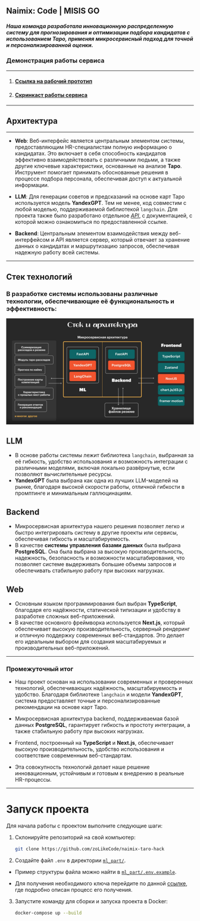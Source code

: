 ## Naimix: Code | MISIS GO

##### Наша команда разработала инновационную распределенную систему для прогнозирования и оптимизации подбора кандидатов с использованием Таро, применяя микросервисный подход для точной и персонализированной оценки.

### Демонстрация работы сервиса
------
1. #### [Ссылка на рабочий прототип](https://www.youtube.com/watch?v=dQw4w9WgXcQ)
2. #### [Скринкаст работы сервиса](https://disk.yandex.ru/i/jbZzCyoUb1iwbw)
------
  
## Архитектура
---------
- **Web**: Веб-интерфейс является центральным элементом системы, предоставляющим HR-специалистам полную информацию о кандидатах. Это включает в себя способность кандидатов эффективно взаимодействовать с различными людьми, а также другие ключевые характеристики, основанные на анализе **Таро**. Инструмент помогает принимать обоснованные решения в процессе подбора персонала, обеспечивая доступ к актуальной информации.
  
- **LLM**: Для генерации советов и предсказаний на основе карт Таро используется модель **YandexGPT**. Тем не менее, код совместим с любой моделью, поддерживаемой библиотекой `langchain`. Для проекта также было разработано отдельное [*API*](ml_part), с документацией, с которой можно ознакомиться по предоставленной ссылке.

- **Backend**: Центральным элементом взаимодействия между веб-интерфейсом и API является сервер, который отвечает за хранение данных о кандидатах и маршрутизацию запросов, обеспечивая надежную работу всей системы.

---------

## Стек технологий
### В разработке системы использованы различные технологии, обеспечивающие её функциональность и эффективность:

![alt text](image.png)


## LLM
- В основе работы системы лежит библиотека `langchain`, выбранная за её гибкость, удобство использования и возможность интеграции с различными моделями, включая локально развёрнутые, если позволяют вычислительные ресурсы.
- **YandexGPT** была выбрана как одна из лучших LLM-моделей на рынке, благодаря высокой скорости работы, отличной гибкости в промптинге и минимальным галлюцинациям.

## Backend
- Микросервисная архитектура нашего решения позволяет легко и быстро интегрировать систему в другие проекты или сервисы, обеспечивая гибкость и масштабируемость.
- В качестве **системы управления базами данных** была выбрана **PostgreSQL**. Она была выбрана за высокую производительность, надежность, безопасность и возможности масштабирования, что позволяет системе выдерживать большие объемы запросов и обеспечивать стабильную работу при высоких нагрузках.

## Web
- Основным языком программирования был выбран **TypeScript**, благодаря его надёжности, статической типизации и удобству в разработке сложных веб-приложений.
- В качестве основного фреймворка используется **Next.js**, который обеспечивает высокую производительность, серверный рендеринг и отличную поддержку современных веб-стандартов. Это делает его идеальным выбором для создания масштабируемых и производительных веб-приложений.
------- 
### Промежуточный итог
- Наш проект основан на использовании современных и проверенных технологий, обеспечивающих надёжность, масштабируемость и удобство. Благодаря библиотеке `langchain` и модели **YandexGPT**, система предоставляет точные и персонализированные рекомендации на основе карт Таро. 

- Микросервисная архитектура backend, поддерживаемая базой данных **PostgreSQL**, гарантирует гибкость и простоту интеграции, а также стабильную работу при высоких нагрузках. 

- Frontend, построенный на **TypeScript** и **Next.js**, обеспечивает высокую производительность, удобство использования и соответствие современным веб-стандартам. 

- Эта совокупность технологий делает наше решение инновационным, устойчивым и готовым к внедрению в реальные HR-процессы.
-------

# Запуск проекта

Для начала работы с проектом выполните следующие шаги:

1. Склонируйте репозиторий на свой компьютер:
   ```bash
   git clone https://github.com/zoLikeCode/naimix-taro-hack

2. Создайте файл `.env` в директории [`ml_part/`](ml_part/). 

- Пример структуры файла можно найти в [`ml_part/.env.example`](ml_part/.env.example).

- Для получения необходимого ключа перейдите по данной [ссылке](https://habr.com/ru/articles/780008/), где подробно описан процесс его получения.

3. Запустите команду для сборки и запуска проекта в Docker:  
   ```bash
   docker-compose up --build
